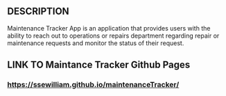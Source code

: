 ## DESCRIPTION
Maintenance Tracker App is an application that provides users with the ability
to reach out to operations or repairs department regarding repair or maintenance
requests and monitor the status of their request.

## LINK TO Maintance Tracker Github Pages
### https://ssewilliam.github.io/maintenanceTracker/
